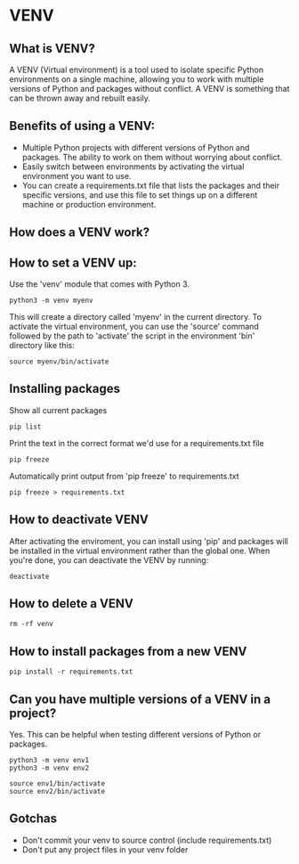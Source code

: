 # VENV

## What is VENV?
A VENV (Virtual environment) is a tool used to isolate specific Python environments on a single machine, allowing you to work with multiple versions of Python and packages without conflict. A VENV is something that can be thrown away and rebuilt easily. 

## Benefits of using a VENV:
* Multiple Python projects with different versions of Python and packages. The ability to work on them without worrying about conflict. 
* Easily switch between environments by activating the virtual environment you want to use. 
* You can create a requirements.txt file that lists the packages and their specific versions, and use this file to set things up on a different machine or production environment. 

## How does a VENV work? 

## How to set a VENV up:
Use the 'venv' module that comes with Python 3. 
```
python3 -m venv myenv
```
This will create a directory called 'myenv' in the current directory. To activate the virtual environment, you can use the 'source' command followed by the path to 'activate' the script in the environment 'bin' directory like this:
```
source myenv/bin/activate
```

## Installing packages 
Show all current packages
```
pip list 
```

Print the text in the correct format we'd use for a requirements.txt file
```
pip freeze
```

Automatically print output from 'pip freeze' to requirements.txt
```
pip freeze > requirements.txt
```


## How to deactivate VENV
After activating the enviroment, you can install using 'pip' and packages will be installed in the virtual environment rather than the global one. When you're done, you can deactivate the VENV by running: 
```
deactivate
```

## How to delete a VENV
```
rm -rf venv 
```

## How to install packages from a new VENV
```
pip install -r requirements.txt

```

## Can you have multiple versions of a VENV in a project? 
Yes. This can be helpful when testing different versions of Python or packages. 
```
python3 -m venv env1
python3 -m venv env2
```
```
source env1/bin/activate
source env2/bin/activate

```
## Gotchas
* Don't commit your venv to source control (include requirements.txt)
* Don't put any project files in your venv folder